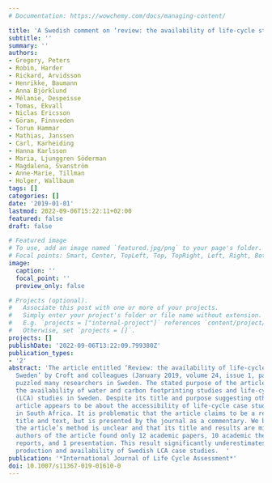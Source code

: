 ```yaml
---
# Documentation: https://wowchemy.com/docs/managing-content/

title: 'A Swedish comment on ‘review: the availability of life-cycle studies in Sweden’'
subtitle: ''
summary: ''
authors:
- Gregory, Peters
- Robin, Harder
- Rickard, Arvidsson
- Henrikke, Baumann
- Anna Björklund
- Mélanie, Despeisse
- Tomas, Ekvall
- Niclas Ericsson
- Göran, Finnveden
- Torun Hammar
- Mathias, Janssen
- Carl, Karheiding
- Hanna Karlsson
- Maria, Ljunggren Söderman
- Magdalena, Svanström
- Anne-Marie, Tillman
- Holger, Wallbaum
tags: []
categories: []
date: '2019-01-01'
lastmod: 2022-09-06T15:22:11+02:00
featured: false
draft: false

# Featured image
# To use, add an image named `featured.jpg/png` to your page's folder.
# Focal points: Smart, Center, TopLeft, Top, TopRight, Left, Right, BottomLeft, Bottom, BottomRight.
image:
  caption: ''
  focal_point: ''
  preview_only: false

# Projects (optional).
#   Associate this post with one or more of your projects.
#   Simply enter your project's folder or file name without extension.
#   E.g. `projects = ["internal-project"]` references `content/project/deep-learning/index.md`.
#   Otherwise, set `projects = []`.
projects: []
publishDate: '2022-09-06T13:22:09.799380Z'
publication_types:
- '2'
abstract: 'The article entitled ‘Review: the availability of life-cycle studies in
  Sweden’ by Croft and colleagues (January 2019, volume 24, issue 1, pages 6–11) has
  puzzled many researchers in Sweden. The stated purpose of the article is to review
  the availability of water and carbon footprinting studies and life-cycle assessment
  (LCA) studies in Sweden. Despite its title and purpose suggesting otherwise, the
  article appears to be about the accessibility of life-cycle case studies from Sweden
  in South Africa. It is problematic that the article claims to be a review in the
  title and text, but is presented by the journal as a commentary. We believe that
  the article’s method is unclear and that its title and results are misleading. The
  authors of the article found only 12 academic papers, 10 academic theses, 8 company
  reports, and 1 presentation. This result significantly underestimates the actual
  production and availability of Swedish LCA case studies.  '
publication: '*International Journal of Life Cycle Assessment*'
doi: 10.1007/s11367-019-01610-0
---
```

